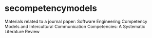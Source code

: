 # secompetencymodels
Materials related to a journal paper: Software Engineering Competency Models and Intercultural Communication Competencies: A Systematic Literature Review
